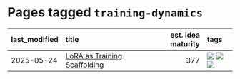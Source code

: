 # Pages tagged `training-dynamics`

|last_modified|title|est. idea maturity|tags
|:---|:---|---:|:---|
|2025-05-24|[LoRA as Training Scaffolding](../lora-scaffolding.md)|377|[![](https://img.shields.io/badge/tag-experimental-b08442)](../tags/experimental.md) [![](https://img.shields.io/badge/tag-learning-theory-a682e)](../tags/learning-theory.md) [![](https://img.shields.io/badge/tag-training-dynamics-1661bc)](../tags/training-dynamics.md)|